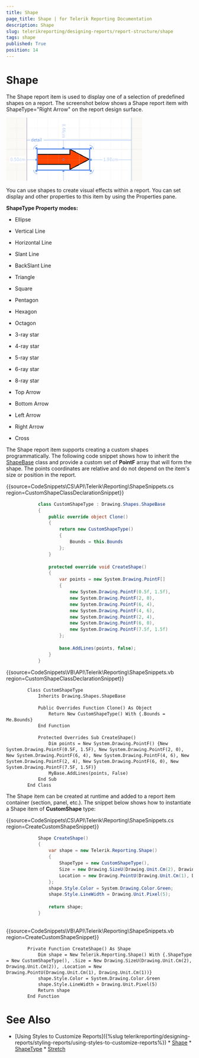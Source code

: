 ```yaml
---
title: Shape
page_title: Shape | for Telerik Reporting Documentation
description: Shape
slug: telerikreporting/designing-reports/report-structure/shape
tags: shape
published: True
position: 14
---
```


# Shape



The Shape report item is used to display one of a selection of predefined shapes on a report. The screenshot below         shows a Shape report item with ShapeType="Right Arrow" on the report design surface.         

  ![](images/Shape.png)

You can use shapes to create visual effects within a report. You can set display and other properties to this item by         using the Properties pane.       

__ShapeType Property modes:__ 

* Ellipse           

* Vertical Line           

* Horizontal Line           

* Slant Line           

* BackSlant Line           

* Triangle           

* Square           

* Pentagon           

* Hexagon           

* Octagon           

* 3-ray star           

* 4-ray star           

* 5-ray star           

* 6-ray star           

* 8-ray star           

* Top Arrow           

* Bottom Arrow           

* Left Arrow           

* Right Arrow           

* Cross           

The Shape report item supports creating a custom shapes programmatically. The following code snippet shows how to inherit the          [ShapeBase](/reporting/api/Telerik.Reporting.Drawing.Shapes.ShapeBase)  class and provide a custom set of __PointF__  array         that will form the shape. The points coordinates are relative and do not depend on the item's size or position in the report.       

{{source=CodeSnippets\CS\API\Telerik\Reporting\ShapeSnippets.cs region=CustomShapeClassDeclarationSnippet}}
````c#
	        class CustomShapeType : Drawing.Shapes.ShapeBase
	        {
	            public override object Clone()
	            {
	                return new CustomShapeType()
	                {
	                    Bounds = this.Bounds
	                };
	            }
	
	            protected override void CreateShape()
	            {
	                var points = new System.Drawing.PointF[]
	                {
	                    new System.Drawing.PointF(0.5f, 1.5f),
	                    new System.Drawing.PointF(2, 0),
	                    new System.Drawing.PointF(6, 4),
	                    new System.Drawing.PointF(4, 6),
	                    new System.Drawing.PointF(2, 4),
	                    new System.Drawing.PointF(6, 0),
	                    new System.Drawing.PointF(7.5f, 1.5f)
	                };
	
	                base.AddLines(points, false);
	            }
	        }
````
{{source=CodeSnippets\VB\API\Telerik\Reporting\ShapeSnippets.vb region=CustomShapeClassDeclarationSnippet}}
````vb.net
	    Class CustomShapeType
	        Inherits Drawing.Shapes.ShapeBase
	
	        Public Overrides Function Clone() As Object
	            Return New CustomShapeType() With {.Bounds = Me.Bounds}
	        End Function
	
	        Protected Overrides Sub CreateShape()
	            Dim points = New System.Drawing.PointF() {New System.Drawing.PointF(0.5F, 1.5F), New System.Drawing.PointF(2, 0), New System.Drawing.PointF(6, 4), New System.Drawing.PointF(4, 6), New System.Drawing.PointF(2, 4), New System.Drawing.PointF(6, 0), New System.Drawing.PointF(7.5F, 1.5F)}
	            MyBase.AddLines(points, False)
	        End Sub
	    End Class
````



The Shape item can be created at runtime and added to a report item container (section, panel, etc.).          The snippet below shows how to instantiate a Shape item of __CustomShape__  type:       

{{source=CodeSnippets\CS\API\Telerik\Reporting\ShapeSnippets.cs region=CreateCustomShapeSnippet}}
````c#
	        Shape CreateShape()
	        {
	            var shape = new Telerik.Reporting.Shape()
	            {
	                ShapeType = new CustomShapeType(),
	                Size = new Drawing.SizeU(Drawing.Unit.Cm(2), Drawing.Unit.Cm(2)),
	                Location = new Drawing.PointU(Drawing.Unit.Cm(1), Drawing.Unit.Cm(1)),
	            };
	            shape.Style.Color = System.Drawing.Color.Green;
	            shape.Style.LineWidth = Drawing.Unit.Pixel(5);
	
	            return shape;
	        }
	
````
{{source=CodeSnippets\VB\API\Telerik\Reporting\ShapeSnippets.vb region=CreateCustomShapeSnippet}}
````vb.net
	    Private Function CreateShape() As Shape
	        Dim shape = New Telerik.Reporting.Shape() With {.ShapeType = New CustomShapeType(), .Size = New Drawing.SizeU(Drawing.Unit.Cm(2), Drawing.Unit.Cm(2)), .Location = New Drawing.PointU(Drawing.Unit.Cm(1), Drawing.Unit.Cm(1))}
	        shape.Style.Color = System.Drawing.Color.Green
	        shape.Style.LineWidth = Drawing.Unit.Pixel(5)
	        Return shape
	    End Function
````



# See Also


 * [Using Styles to Customize Reports]({%slug telerikreporting/designing-reports/styling-reports/using-styles-to-customize-reports%}) * [Shape](/reporting/api/Telerik.Reporting.Shape)  * [ShapeType](/reporting/api/Telerik.Reporting.Shape#Telerik_Reporting_Shape_ShapeType)  * [Stretch](/reporting/api/Telerik.Reporting.Shape#Telerik_Reporting_Shape_Stretch) 
